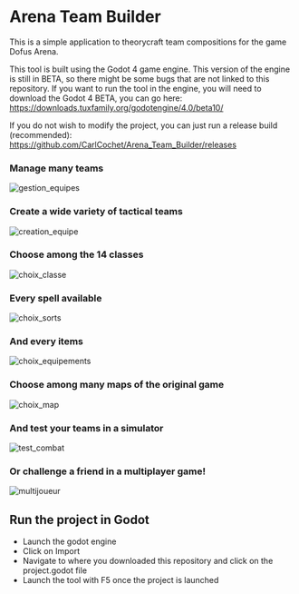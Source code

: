 # Arena Team Builder

This is a simple application to theorycraft team compositions for the game Dofus Arena.

This tool is built using the Godot 4 game engine. This version of the engine is still in BETA, so there might be some bugs that are not linked to this repository.
If you want to run the tool in the engine, you will need to download the Godot 4 BETA, you can go here: https://downloads.tuxfamily.org/godotengine/4.0/beta10/

If you do not wish to modify the project, you can just run a release build (recommended): https://github.com/CarlCochet/Arena_Team_Builder/releases

### Manage many teams
![gestion_equipes](https://user-images.githubusercontent.com/25507252/216190474-d04b024b-f87d-4391-86b7-c56cc93cdc6d.PNG)

### Create a wide variety of tactical teams
![creation_equipe](https://user-images.githubusercontent.com/25507252/216190517-80cb55a9-0aae-422a-ba49-1a8127c1c2b5.PNG)

### Choose among the 14 classes
![choix_classe](https://user-images.githubusercontent.com/25507252/211146400-32df64ad-b95b-45a2-9f06-73729f88502c.PNG)

### Every spell available
![choix_sorts](https://user-images.githubusercontent.com/25507252/216190546-1e92f041-25f8-48c8-b198-6f4bdd7ee4c7.PNG)

### And every items
![choix_equipements](https://user-images.githubusercontent.com/25507252/216190560-5ccf13c5-2ac4-4cbc-9a5e-731fab98e27f.PNG)

### Choose among many maps of the original game
![choix_map](https://user-images.githubusercontent.com/25507252/216190593-f52ad3ca-4017-423b-87c6-caf3f1822997.PNG)

### And test your teams in a simulator
![test_combat](https://user-images.githubusercontent.com/25507252/216190660-b8ae0439-017f-4622-affd-348dc2b0dc0b.png)

### Or challenge a friend in a multiplayer game!
![multijoueur](https://user-images.githubusercontent.com/25507252/216190739-d19215ac-e73a-4103-a3e1-36414c5cf5c6.png)

## Run the project in Godot
- Launch the godot engine
- Click on Import
- Navigate to where you downloaded this repository and click on the project.godot file
- Launch the tool with F5 once the project is launched
